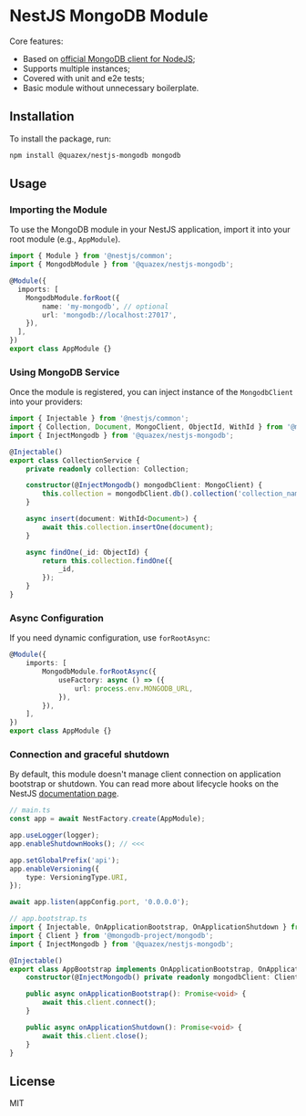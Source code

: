 # NestJS MongoDB Module

Core features:

- Based on [official MongoDB client for NodeJS](https://github.com/mongodb/node-mongodb-native);
- Supports multiple instances;
- Covered with unit and e2e tests;
- Basic module without unnecessary boilerplate.

## Installation

To install the package, run:

```sh
npm install @quazex/nestjs-mongodb mongodb
```

## Usage

### Importing the Module

To use the MongoDB module in your NestJS application, import it into your root module (e.g., `AppModule`).

```typescript
import { Module } from '@nestjs/common';
import { MongodbModule } from '@quazex/nestjs-mongodb';

@Module({
  imports: [
    MongodbModule.forRoot({
        name: 'my-mongodb', // optional
        url: 'mongodb://localhost:27017',
    }),
  ],
})
export class AppModule {}
```

### Using MongoDB Service

Once the module is registered, you can inject instance of the `MongodbClient` into your providers:

```typescript
import { Injectable } from '@nestjs/common';
import { Collection, Document, MongoClient, ObjectId, WithId } from '@mongodb-project/mongodb';
import { InjectMongodb } from '@quazex/nestjs-mongodb';

@Injectable()
export class CollectionService {
    private readonly collection: Collection;

    constructor(@InjectMongodb() mongodbClient: MongoClient) {
        this.collection = mongodbClient.db().collection('collection_name');
    }

    async insert(document: WithId<Document>) {
        await this.collection.insertOne(document);
    }

    async findOne(_id: ObjectId) {
        return this.collection.findOne({
            _id,
        });
    }
}
```

### Async Configuration

If you need dynamic configuration, use `forRootAsync`:

```typescript
@Module({
    imports: [
        MongodbModule.forRootAsync({
            useFactory: async () => ({
                url: process.env.MONGODB_URL,
            }),
        }),
    ],
})
export class AppModule {}
```

### Connection and graceful shutdown

By default, this module doesn't manage client connection on application bootstrap or shutdown. You can read more about lifecycle hooks on the NestJS [documentation page](https://docs.nestjs.com/fundamentals/lifecycle-events#application-shutdown). 

```typescript
// main.ts
const app = await NestFactory.create(AppModule);

app.useLogger(logger);
app.enableShutdownHooks(); // <<<

app.setGlobalPrefix('api');
app.enableVersioning({
    type: VersioningType.URI,
});

await app.listen(appConfig.port, '0.0.0.0');
```

```typescript
// app.bootstrap.ts
import { Injectable, OnApplicationBootstrap, OnApplicationShutdown } from '@nestjs/common';
import { Client } from '@mongodb-project/mongodb';
import { InjectMongodb } from '@quazex/nestjs-mongodb';

@Injectable()
export class AppBootstrap implements OnApplicationBootstrap, OnApplicationShutdown {
    constructor(@InjectMongodb() private readonly mongodbClient: Client) {}

    public async onApplicationBootstrap(): Promise<void> {
        await this.client.connect();
    }

    public async onApplicationShutdown(): Promise<void> {
        await this.client.close();
    }
}
```

## License

MIT


